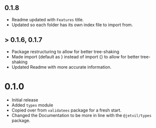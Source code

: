 ## 0.1.8

- Readme updated with `Features` title.
- Updated so each folder has its own index file to import from.

## > 0.1.6, 0.1.7

- Package restructuring to allow for better tree-shaking
- Made import {default as } instead of import {} to allow for better tree-shaking
- Updated Readme with more accurate information.

# 0.1.0

- Initial release
- Added `types` module
- Copied over from `validatees` package for a fresh start.
- Changed the Documentation to be more in line with the `@jetvil/types` package.
